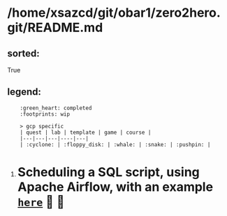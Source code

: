 
# /home/xsazcd/git/obar1/zero2hero.git/README.md

## sorted:
True

## legend:

        :green_heart: completed
        :footprints: wip
        
        > gcp specific
        | quest | lab | template | game | course |
        |---|---|---|----|---|
        | :cyclone: | :floppy_disk: | :whale: | :snake: | :pushpin: |
        

1. # Scheduling a SQL script, using Apache Airflow, with an example [`here`](https§§§www.startdataengineering.com§post§-to-schedule-a-sql-script-using-apache-airflow-with-an-example§/readme.md) :footprints: :pushpin:
        